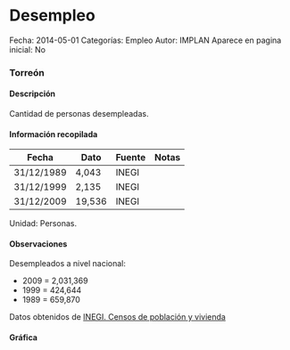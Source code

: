 Desempleo
=====

Fecha: 2014-05-01
Categorías: Empleo
Autor: IMPLAN
Aparece en pagina inicial: No

### Torreón

#### Descripción

Cantidad de personas desempleadas.

<!-- break -->

#### Información recopilada

<table class="table table-hover table-bordered matriz">
  <thead>
    <tr><th>Fecha</th><th>Dato</th><th>Fuente</th><th>Notas</th></tr>
  </thead>
  <tbody>
    <tr><td class="centrado">31/12/1989</td><td class="derecha">4,043</td><td>INEGI</td><td></td></tr>
    <tr><td class="centrado">31/12/1999</td><td class="derecha">2,135</td><td>INEGI</td><td></td></tr>
    <tr><td class="centrado">31/12/2009</td><td class="derecha">19,536</td><td>INEGI</td><td></td></tr>
  </tbody>
</table>

Unidad: Personas.

#### Observaciones

Desempleados a nivel nacional:

- 2009 = 2,031,369
- 1999 = 424,644
- 1989 = 659,870


Datos obtenidos de [INEGI. Censos de población y vivienda](http://www.inegi.org.mx/sistemas/consulta_resultados/iter2010.aspx?c=27329&s=est)

#### Gráfica

<div id="Morrismzkynkgf" class="grafica"></div>
  <script>
  new Morris.Line({
    element: 'Morrismzkynkgf',
    data: [
      { fecha: '1989-12-31', dato: 4043 },
      { fecha: '1999-12-31', dato: 2135 },
      { fecha: '2009-12-31', dato: 19536 }
    ],
    xkey: 'fecha',
    ykeys: ['dato'],
    labels: ['Dato'],
    lineColors: ['#FF5B02'],
    xLabelFormat: function(d) {
      return d.getDate()+'/'+(d.getMonth()+1)+'/'+d.getFullYear();
    },
    dateFormat: function (ts) {
      var d = new Date(ts);
      return d.getDate() + '/' + (d.getMonth() + 1) + '/' + d.getFullYear();
    }
  });
  </script>
